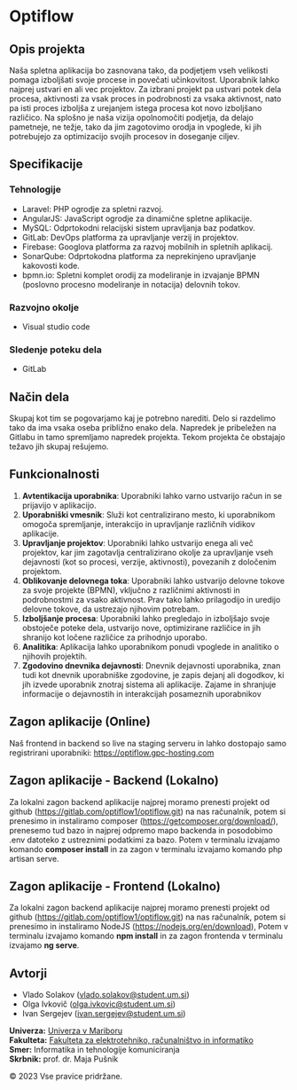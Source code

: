 # Optiflow
## Opis projekta
Naša spletna aplikacija bo zasnovana tako, da podjetjem vseh velikosti pomaga izboljšati svoje procese in povečati učinkovitost. Uporabnik lahko najprej ustvari en ali vec projektov. Za izbrani projekt pa ustvari potek dela procesa, aktivnosti za vsak proces in podrobnosti za vsaka aktivnost, nato pa isti proces izboljša z urejanjem istega procesa kot novo izboljšano različico. Na splošno je naša vizija opolnomočiti podjetja, da delajo pametneje, ne težje, tako da jim zagotovimo orodja in vpoglede, ki jih potrebujejo za optimizacijo svojih procesov in doseganje ciljev.

## Specifikacije
### Tehnologije
- Laravel: PHP ogrodje za spletni razvoj.
- AngularJS: JavaScript ogrodje za dinamične spletne aplikacije.
- MySQL: Odprtokodni relacijski sistem upravljanja baz podatkov.
- GitLab: DevOps platforma za upravljanje verzij in projektov.
- Firebase: Googlova platforma za razvoj mobilnih in spletnih aplikacij.
- SonarQube: Odprtokodna platforma za neprekinjeno upravljanje kakovosti kode.
- bpmn.io: Spletni komplet orodij za modeliranje in izvajanje BPMN (poslovno procesno modeliranje in notacija) delovnih tokov.

### Razvojno okolje
- Visual studio code

### Sledenje poteku dela
- GitLab

## Način dela
Skupaj kot tim se pogovarjamo kaj je potrebno narediti.
Delo si razdelimo tako da ima vsaka oseba približno enako dela.
Napredek je pribeležen na Gitlabu in tamo spremljamo napredek projekta.
Tekom projekta če obstajajo težavo jih skupaj rešujemo.

## Funkcionalnosti
1. **Avtentikacija uporabnika**: Uporabniki lahko varno ustvarijo račun in se prijavijo v aplikacijo. 
2. **Uporabniški vmesnik**: Služi kot centralizirano mesto, ki uporabnikom omogoča spremljanje, interakcijo in upravljanje različnih vidikov aplikacije.
3. **Upravljanje projektov**: Uporabniki lahko ustvarijo enega ali več projektov, kar jim zagotavlja centralizirano okolje za upravljanje vseh dejavnosti (kot so procesi, verzije, aktivnosti), povezanih z določenim projektom.
4. **Oblikovanje delovnega toka**: Uporabniki lahko ustvarijo delovne tokove za svoje projekte (BPMN), vključno z različnimi aktivnosti in podrobnostmi za vsako aktivnost. Prav tako lahko prilagodijo in uredijo delovne tokove, da ustrezajo njihovim potrebam.
5. **Izboljšanje procesa**: Uporabniki lahko pregledajo in izboljšajo svoje obstoječe poteke dela, ustvarijo nove, optimizirane različice in jih shranijo kot ločene različice za prihodnjo uporabo. 
6. **Analitika**: Aplikacija lahko uporabnikom ponudi vpoglede in analitiko o njihovih projektih.
7. **Zgodovino dnevnika dejavnosti**: Dnevnik dejavnosti uporabnika, znan tudi kot dnevnik uporabniške zgodovine, je zapis dejanj ali dogodkov, ki jih izvede uporabnik znotraj sistema ali aplikacije. Zajame in shranjuje informacije o dejavnostih in interakcijah posameznih uporabnikov

## Zagon aplikacije (Online)
Naš frontend in backend so live na staging serveru in lahko dostopajo samo registrirani uporabniki: https://optiflow.gpc-hosting.com

## Zagon aplikacije - Backend (Lokalno)
Za lokalni zagon backend aplikacije najprej moramo prenesti projekt od github (https://gitlab.com/optiflow1/optiflow.git) na nas računalnik, potem si prenesimo in instaliramo composer (https://getcomposer.org/download/), prenesemo tud bazo in najprej odpremo mapo backenda in posodobimo .env datoteko z ustreznimi podatkimi za bazo. Potem v terminalu izvajamo komando **composer install** in za zagon v terminalu izvajamo komando php artisan serve.

## Zagon aplikacije - Frontend (Lokalno)
Za lokalni zagon backend aplikacije najprej moramo prenesti projekt od github (https://gitlab.com/optiflow1/optiflow.git) na nas računalnik, potem si prenesimo in instaliramo NodeJS (https://nodejs.org/en/download), Potem v terminalu izvajamo komando **npm install** in za zagon frontenda v terminalu izvajamo **ng serve**.

## Avtorji 
- Vlado Solakov (vlado.solakov@student.um.si)
- Olga Ivkovič (olga.ivkovic@student.um.si)
- Ivan Sergejev  (ivan.sergejev@student.um.si)

**Univerza:** [Univerza v Mariboru](https://www.um.si/en/home-page/) </br>
**Fakulteta:** [Fakulteta za elektrotehniko, računalništvo in informatiko](https://feri.um.si/) </br>
**Smer:** Informatika in tehnologije komuniciranja </br>
**Skrbnik:** prof. dr. Maja Pušnik

&copy; 2023 Vse pravice pridržane.
